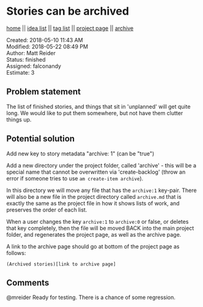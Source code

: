 # Stories can be archived

[home](../index.md) || [idea list](../ideas.md) || [tag list](../tags.md) || [project page](../agilemarkdown-project.md) || [archive](archive.md)

Created: 2018-05-10 11:43 AM  
Modified: 2018-05-22 08:49 PM  
Author: Matt Reider  
Status: finished  
Assigned: falconandy  
Estimate: 3  

## Problem statement

The list of finished stories, and things that sit in 'unplanned' will get quite long. We would like to put them somewhere, but not have them clutter things up.

## Potential solution

Add new key to story metadata "archive: 1" (can be "true")

Add a new directory under the project folder, called 'archive' - this will be a special name that cannot be overwritten via 'create-backlog' (throw an error if someone tries to use `am create-item archive`).

In this directory we will move any file that has the `archive:1` key-pair. There will also be a new file in the project directory called `archive.md` that is exactly the same as the project file in how it shows lists of work, and preserves the order of each list.

When a user changes the key `archive:1` to `archive:0` or false, or deletes that key completely, then the file will be moved BACK into the main project folder, and regenerates the project page, as well as the archive page.

A link to the archive page should go at bottom of the project page as follows:

```
(Archived stories)[link to archive page]
```
## Comments

 @mreider Ready for testing. There is a chance of some regression.
